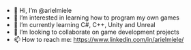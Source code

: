 - 👋 Hi, I’m @arielmiele
- 👀 I’m interested in learning how to program my own games
- 🌱 I’m currently learning C#, C++, Unity and Unreal
- 💞️ I’m looking to collaborate on game development projects
- 📫 How to reach me: https://www.linkedin.com/in/arielmiele/

<!---
arielmiele/arielmiele is a ✨ special ✨ repository because its `README.md` (this file) appears on your GitHub profile.
You can click the Preview link to take a look at your changes.
--->
